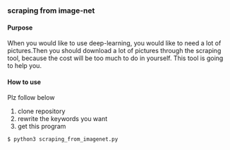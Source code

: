 ### scraping from image-net
#### Purpose
When you would like to use deep-learning, you would like to need a lot of pictures.Then you should download a lot of pictures through the scraping tool, because the cost will be too much to do in yourself. This tool is going to help you.

#### How to use
Plz follow below

1. clone repository
1. rewrite the keywords you want
1. get this program

```
$ python3 scraping_from_imagenet.py
```
